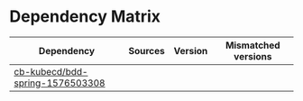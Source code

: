 # Dependency Matrix

Dependency | Sources | Version | Mismatched versions
---------- | ------- | ------- | -------------------
[cb-kubecd/bdd-spring-1576503308](https://github.com/cb-kubecd/bdd-spring-1576503308.git) |  | []() | 
